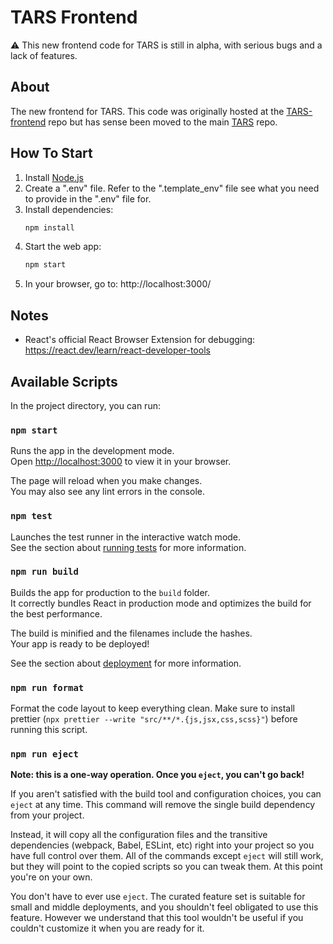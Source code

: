 # TARS Frontend

⚠️ This new frontend code for TARS is still in alpha, with serious bugs and a lack of features.

## About

The new frontend for TARS. This code was originally hosted at the [TARS-frontend](https://github.com/osgil-defense/TARS-frontend) repo but has sense been moved to the main [TARS](https://github.com/osgil-defense/TARS) repo.

## How To Start

1. Install [Node.js](https://nodejs.org/en)
2. Create a ".env" file. Refer to the ".template_env" file see what you need to provide in the ".env" file for.
3. Install dependencies:
    ```bash
    npm install
    ```
4. Start the web app:
    ```bash
    npm start
    ```
5. In your browser, go to: http://localhost:3000/

## Notes

- React's official React Browser Extension for debugging: https://react.dev/learn/react-developer-tools

## Available Scripts

In the project directory, you can run:

### `npm start`

Runs the app in the development mode.\
Open [http://localhost:3000](http://localhost:3000) to view it in your browser.

The page will reload when you make changes.\
You may also see any lint errors in the console.

### `npm test`

Launches the test runner in the interactive watch mode.\
See the section about [running tests](https://facebook.github.io/create-react-app/docs/running-tests) for more information.

### `npm run build`

Builds the app for production to the `build` folder.\
It correctly bundles React in production mode and optimizes the build for the best performance.

The build is minified and the filenames include the hashes.\
Your app is ready to be deployed!

See the section about [deployment](https://facebook.github.io/create-react-app/docs/deployment) for more information.

### `npm run format`

Format the code layout to keep everything clean. Make sure to install prettier (`npx prettier --write "src/**/*.{js,jsx,css,scss}"`) before running this script.

### `npm run eject`

**Note: this is a one-way operation. Once you `eject`, you can't go back!**

If you aren't satisfied with the build tool and configuration choices, you can `eject` at any time. This command will remove the single build dependency from your project.

Instead, it will copy all the configuration files and the transitive dependencies (webpack, Babel, ESLint, etc) right into your project so you have full control over them. All of the commands except `eject` will still work, but they will point to the copied scripts so you can tweak them. At this point you're on your own.

You don't have to ever use `eject`. The curated feature set is suitable for small and middle deployments, and you shouldn't feel obligated to use this feature. However we understand that this tool wouldn't be useful if you couldn't customize it when you are ready for it.

